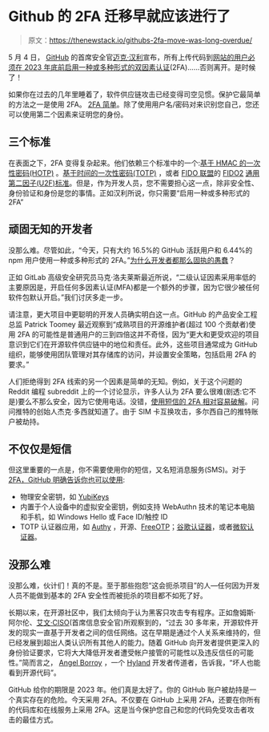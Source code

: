 # Github 的 2FA 迁移早就应该进行了

> 原文：<https://thenewstack.io/githubs-2fa-move-was-long-overdue/>

5 月 4 日， [GitHub](https://github.com/) 的首席安全官[迈克·汉利](https://www.linkedin.com/in/michael-hanley-b6508913/)宣布，所有上传代码到[网站的用户必须在 2023 年底前启用一种或多种形式的双因素认证](https://github.blog/2022-05-04-software-security-starts-with-the-developer-securing-developer-accounts-with-2fa/)(2FA)……否则离开。是时候了！

如果你在过去的几年里睡着了，软件供应链攻击已经变得司空见惯。保护它最简单的方法之一是使用 2FA。 [2FA 简单](https://www.idginsiderpro.com/article/3529877/why-two-factor-authentication-doesnt-make-you-as-secure-as-you-think.html)。除了使用用户名/密码对来识别您自己，您还可以使用第二个因素来证明您的身份。

## 三个标准

在表面之下，2FA 变得复杂起来。他们依赖三个标准中的一个:[基于 HMAC 的一次性密码(HOTP)](https://tools.ietf.org/html/rfc4226) 。[基于时间的一次性密码(TOTP)](https://tools.ietf.org/html/rfc6238) ，或者 [FIDO 联盟](http://fidoalliance.org/)的 [FIDO2](https://www.yubico.com/authentication-standards/fido2/) [通用第二因子(U2F)标准](https://www.yubico.com/authentication-standards/fido2/)。但是，作为开发人员，您不需要担心这一点，除非安全性、身份验证和身份是您的事情。正如汉利所说，你只需要“启用一种或多种形式的 2FA”

## 顽固无知的开发者

没那么难。尽管如此，“今天，只有大约 16.5%的 GitHub 活跃用户和 6.44%的 npm 用户使用一种或多种形式的 2FA。”[为什么开发者都那么固执的愚蠢](https://thenewstack.io/why-open-source-project-maintainers-are-reluctant-to-use-digital-signatures-two-factor-authentication/)？

正如 GitLab 高级安全研究员马克·洛夫莱斯最近所说，“二级认证因素采用率低的主要原因是，开启任何多因素认证(MFA)都是一个额外的步骤，因为它很少被任何软件包默认开启。”我们讨厌多走一步。

请注意，更大项目中更聪明的开发人员确实明白这一点。GitHub 的产品安全工程总监 Patrick Toomey 最近观察到“成熟项目的开源维护者(超过 100 个贡献者)使用 2FA 的可能性是普通用户的三到四倍这并不奇怪，因为“更大和更受欢迎的项目意识到它们在开源软件供应链中的地位和责任。此外，这些项目通常成为 GitHub 组织，能够使用团队管理对其存储库的访问，并设置安全策略，包括启用 2FA 的要求。”

人们拒绝得到 2FA 线索的另一个因素是简单的无知。例如，关于这个问题的 Reddit 编程 subreddit 上的一个讨论显示，许多人认为 2FA 要么很难(剧透:它不是)要么不那么安全，因为它使用电话。没错，[使用短信的 2FA 相对容易破解](https://appdevelopermagazine.com/5590/2017/10/4/Sending-out-an-S.O.S.-for-SMS/)。问问推特的创始人杰克·多西就知道了。由于 SIM 卡互换攻击，多尔西自己的推特账户被劫持。

## 不仅仅是短信

但这里重要的一点是，你不需要使用你的短信，又名短消息服务(SMS)。对于 [2FA，GitHub 明确告诉你也可以使用](https://github.blog/2021-08-16-securing-your-github-account-two-factor-authentication/):

*   物理安全密钥，如 [YubiKeys](https://yubico.com/github)
*   内置于个人设备中的虚拟安全密钥，例如支持 WebAuthn 技术的笔记本电脑和手机，如 Windows Hello 或 Face ID/触控 ID
*   TOTP 认证器应用，如 [Authy](https://authy.com/) ，开源、[FreeOTP](https://freeotp.github.io/)；[谷歌认证器](https://play.google.com/store/apps/details?id=com.google.android.apps.authenticator2&hl=en_US&gl=US)，或者[微软认证器](https://www.microsoft.com/en-us/security/mobile-authenticator-app)。

## 没那么难

没那么难，伙计们！真的不是。至于那些抱怨“这会扼杀项目”的人—任何因为开发人员不能做到基本的 2FA 安全性而被扼杀的项目都不如死了好。

长期以来，在开源社区中，我们太倾向于认为黑客只攻击专有程序。正如詹姆斯·阿尔伦、[艾文·CISO](https://aiven.io/)(首席信息安全官)所观察到的，“过去 30 多年来，开源软件开发的现实一直基于开发者之间的信任网络。这在早期是通过个人关系来维持的，但已经发展到超出人类认识所有其他人的能力。随着 GitHub 向开发者提供更深入的身份验证要求，它将大大降低开发者遭受帐户接管的可能性以及违反信任的可能性。”简而言之， [Angel Borroy](https://www.linkedin.com/in/angelborroy/?locale=en_US) ，一个 [Hyland](https://www.hyland.com/en) 开发者传道者，告诉我，“坏人也能看到开源代码”。

GitHub 给你的期限是 2023 年。他们真是太好了。你的 GitHub 账户被劫持是一个真实存在的危险。今天采用 2FA。不仅要在 GitHub 上采用 2FA，还要在你所有的代码库和在线服务上采用 2FA。这是当今保护您自己和您的代码免受攻击者攻击的最佳方式。

<svg xmlns:xlink="http://www.w3.org/1999/xlink" viewBox="0 0 68 31" version="1.1"><title>Group</title> <desc>Created with Sketch.</desc></svg>